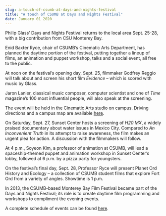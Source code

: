```yaml
---
slug: a-touch-of-csumb-at-days-and-nights-festival
title: "A touch of CSUMB at Days and Nights Festival"
date: January 01 2020
---
```


 
<p>
  Philip Glass’ Days and Nights Festival returns to the local area Sept. 25-28,
  with a big contribution from CSU Monterey Bay.
</p>
<p>
  Enid Baxter Ryce, chair of CSUMB’s Cinematic Arts Department, has planned the
  daytime portion of the festival, putting together a lineup of films, an
  animation and puppet workshop, talks and a social event, all free to the
  public.
</p>
<p>
  At noon on the festival’s opening day, Sept. 25, filmmaker Godfrey Reggio will
  talk about and screen his short film <em>Evidence</em> – which is scored with
  music by Glass.
</p>
<p>
  Jaron Lanier, classical music composer, computer scientist and one of
  <em>Time</em> magazine’s 100 most influential people, will also speak at the
  screening.
</p>
<p>
  The event will be held in the Cinematic Arts studio on campus. Driving
  directions and a campus map are available
  <a href="https://csumb.edu/maps">here</a>.
</p>
<p>
  On Saturday, Sept. 27, Sunset Center hosts a screening of <em>H20 MX</em>, a
  widely praised documentary about water issues in Mexico City. Compared to
  <em>An Inconvenient Truth</em> in its attempt to raise awareness, the film
  makes an urgent plea for action. A discussion with the filmmakers will follow.
</p>
<p>
  At 4 p.m., Soyeon Kim, a professor of animation at CSUMB, will lead a
  spaceship-themed puppet and animation workshop in Sunset Center’s lobby,
  followed at 6 p.m. by a pizza party for youngsters.
</p>
<p>
  On the festival’s final day, Sept. 28, Professor Ryce will present Planet Ord
  History and Ecology – a collection of CSUMB student films that explore Fort
  Ord from a variety of angles. Showtime is 1 p.m.
</p>
<p>
  In 2013, the CSUMB-based Monterey Bay Film Festival became part of the Days
  and Nights Festival; its role is to create daytime film programming and
  workshops to compliment the evening events.
</p>
<p>
  A complete schedule of events can be found
  <a href="https://daysandnightsfestival.com">here</a>.
</p>
 
